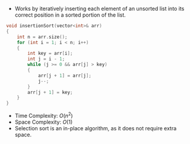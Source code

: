 - Works by iteratively inserting each element of an unsorted list into its correct position in a sorted portion of the list.
```cpp
void insertionSort(vector<int>& arr)
{
	int n = arr.size();
	for (int i = 1; i < n; i++)
	{
		int key = arr[i];
		int j = i - 1;
		while (j >= 0 && arr[j] > key)
		{
			arr[j + 1] = arr[j];
			j--;
		}
		arr[j + 1] = key;
	}
}
```
- Time Complexity: $O(n^2)$
- Space Complexity: $O(1)$
- Selection sort is an in-place algorithm, as it does not require extra space.